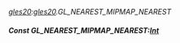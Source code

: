 _[gles20](../../modules/gles20/gles20-module.md):[gles20](../../modules/gles20/gles20-module.md).GL\_NEAREST\_MIPMAP\_NEAREST_
##### Const GL\_NEAREST\_MIPMAP\_NEAREST:[Int](../../modules/wonkey/wonkey-types-int.md)
